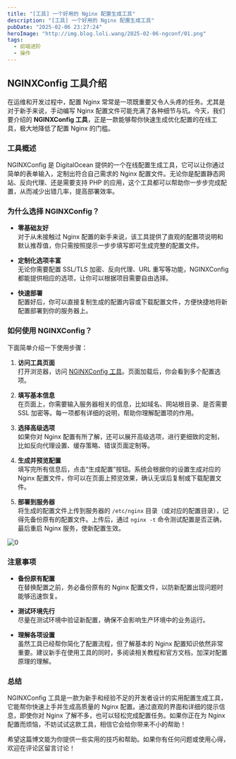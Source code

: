 ```yaml
---
title: "[工具] 一个好用的 Nginx 配置生成工具"
description: "[工具] 一个好用的 Nginx 配置生成工具"
pubDate: "2025-02-06 23:27:24"
heroImage: "http://img.blog.loli.wang/2025-02-06-ngconf/01.png"
tags:
  - 前端进阶
  - 操作
---
```


## NGINXConfig 工具介绍

在运维和开发过程中，配置 Nginx 常常是一项既重要又令人头疼的任务。尤其是对于新手来说，手动编写 Nginx 配置文件可能充满了各种细节与坑。今天，我们要介绍的 **NGINXConfig 工具**，正是一款能够帮你快速生成优化配置的在线工具，极大地降低了配置 Nginx 的门槛。

### 工具概述

NGINXConfig 是 DigitalOcean 提供的一个在线配置生成工具，它可以让你通过简单的表单输入，定制出符合自己需求的 Nginx 配置文件。无论你是配置静态网站、反向代理、还是需要支持 PHP 的应用，这个工具都可以帮助你一步步完成配置，从而减少出错几率，提高部署效率。

### 为什么选择 NGINXConfig？

- **零基础友好**  
  对于从未接触过 Nginx 配置的新手来说，该工具提供了直观的配置项说明和默认推荐值，你只需按照提示一步步填写即可生成完整的配置文件。

- **定制化选项丰富**  
  无论你需要配置 SSL/TLS 加密、反向代理、URL 重写等功能，NGINXConfig 都能提供相应的选项，让你可以根据项目需要自由选择。

- **快速部署**  
  配置好后，你可以直接复制生成的配置内容或下载配置文件，方便快捷地将新配置部署到你的服务器上。

### 如何使用 NGINXConfig？

下面简单介绍一下使用步骤：

1. **访问工具页面**  
   打开浏览器，访问 [NGINXConfig 工具](https://www.digitalocean.com/community/tools/nginx)。页面加载后，你会看到多个配置选项。

2. **填写基本信息**  
   在页面上，你需要输入服务器相关的信息，比如域名、网站根目录、是否需要 SSL 加密等。每一项都有详细的说明，帮助你理解配置项的作用。

3. **选择高级选项**  
   如果你对 Nginx 配置有所了解，还可以展开高级选项，进行更细致的定制，比如反向代理设置、缓存策略、错误页面定制等。

4. **生成并预览配置**  
   填写完所有信息后，点击“生成配置”按钮。系统会根据你的设置生成对应的 Nginx 配置文件，你可以在页面上预览效果，确认无误后复制或下载配置文件。

5. **部署到服务器**  
   将生成的配置文件上传到服务器的 `/etc/nginx` 目录（或对应的配置目录），记得先备份原有的配置文件。上传后，通过 `nginx -t` 命令测试配置是否正确，最后重启 Nginx 服务，使新配置生效。

![0](http://img.blog.loli.wang/2025-02-06-ngconf/01.png)

### 注意事项

- **备份原有配置**  
  在替换配置之前，务必备份原有的 Nginx 配置文件，以防新配置出现问题时能够迅速恢复。

- **测试环境先行**  
  尽量在测试环境中验证新配置，确保不会影响生产环境中的业务运行。

- **理解各项设置**  
  虽然工具已经帮你简化了配置流程，但了解基本的 Nginx 配置知识依然非常重要。建议新手在使用工具的同时，多阅读相关教程和官方文档，加深对配置原理的理解。

### 总结

NGINXConfig 工具是一款为新手和经验不足的开发者设计的实用配置生成工具，它能帮你快速上手并生成高质量的 Nginx 配置。通过直观的界面和详细的提示信息，即使你对 Nginx 了解不多，也可以轻松完成配置任务。如果你正在为 Nginx 配置而烦恼，不妨试试这款工具，相信它会给你带来不小的帮助！

希望这篇博文能为你提供一些实用的技巧和帮助。如果你有任何问题或使用心得，欢迎在评论区留言讨论！
